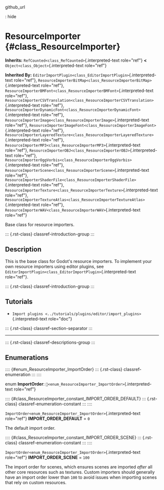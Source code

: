 github_url

:   hide

# ResourceImporter {#class_ResourceImporter}

**Inherits:** `RefCounted<class_RefCounted>`{.interpreted-text
role="ref"} **\<** `Object<class_Object>`{.interpreted-text role="ref"}

**Inherited By:**
`EditorImportPlugin<class_EditorImportPlugin>`{.interpreted-text
role="ref"},
`ResourceImporterBitMap<class_ResourceImporterBitMap>`{.interpreted-text
role="ref"},
`ResourceImporterBMFont<class_ResourceImporterBMFont>`{.interpreted-text
role="ref"},
`ResourceImporterCSVTranslation<class_ResourceImporterCSVTranslation>`{.interpreted-text
role="ref"},
`ResourceImporterDynamicFont<class_ResourceImporterDynamicFont>`{.interpreted-text
role="ref"},
`ResourceImporterImage<class_ResourceImporterImage>`{.interpreted-text
role="ref"},
`ResourceImporterImageFont<class_ResourceImporterImageFont>`{.interpreted-text
role="ref"},
`ResourceImporterLayeredTexture<class_ResourceImporterLayeredTexture>`{.interpreted-text
role="ref"},
`ResourceImporterMP3<class_ResourceImporterMP3>`{.interpreted-text
role="ref"},
`ResourceImporterOBJ<class_ResourceImporterOBJ>`{.interpreted-text
role="ref"},
`ResourceImporterOggVorbis<class_ResourceImporterOggVorbis>`{.interpreted-text
role="ref"},
`ResourceImporterScene<class_ResourceImporterScene>`{.interpreted-text
role="ref"},
`ResourceImporterShaderFile<class_ResourceImporterShaderFile>`{.interpreted-text
role="ref"},
`ResourceImporterTexture<class_ResourceImporterTexture>`{.interpreted-text
role="ref"},
`ResourceImporterTextureAtlas<class_ResourceImporterTextureAtlas>`{.interpreted-text
role="ref"},
`ResourceImporterWAV<class_ResourceImporterWAV>`{.interpreted-text
role="ref"}

Base class for resource importers.

::: {.rst-class}
classref-introduction-group
:::

## Description

This is the base class for Godot\'s resource importers. To implement
your own resource importers using editor plugins, see
`EditorImportPlugin<class_EditorImportPlugin>`{.interpreted-text
role="ref"}.

::: {.rst-class}
classref-introduction-group
:::

## Tutorials

- `Import plugins <../tutorials/plugins/editor/import_plugins>`{.interpreted-text
  role="doc"}

::: {.rst-class}
classref-section-separator
:::

------------------------------------------------------------------------

::: {.rst-class}
classref-descriptions-group
:::

## Enumerations

:::: {#enum_ResourceImporter_ImportOrder}
::: {.rst-class}
classref-enumeration
:::
::::

enum **ImportOrder**:
`🔗<enum_ResourceImporter_ImportOrder>`{.interpreted-text role="ref"}

:::: {#class_ResourceImporter_constant_IMPORT_ORDER_DEFAULT}
::: {.rst-class}
classref-enumeration-constant
:::
::::

`ImportOrder<enum_ResourceImporter_ImportOrder>`{.interpreted-text
role="ref"} **IMPORT_ORDER_DEFAULT** = `0`

The default import order.

:::: {#class_ResourceImporter_constant_IMPORT_ORDER_SCENE}
::: {.rst-class}
classref-enumeration-constant
:::
::::

`ImportOrder<enum_ResourceImporter_ImportOrder>`{.interpreted-text
role="ref"} **IMPORT_ORDER_SCENE** = `100`

The import order for scenes, which ensures scenes are imported *after*
all other core resources such as textures. Custom importers should
generally have an import order lower than `100` to avoid issues when
importing scenes that rely on custom resources.
